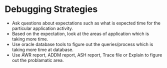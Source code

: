 # Debugging Strategies

* Ask questions about expectations such as what is expected time for the particular application activity.
* Based on the expectation, look at the areas of application which is taking more time.
* Use oracle database tools to figure out the queries/process which is taking more time at database.
* Use AWR report, ADDM report, ASH report, Trace file or Explain to figure out the problamatic area.

